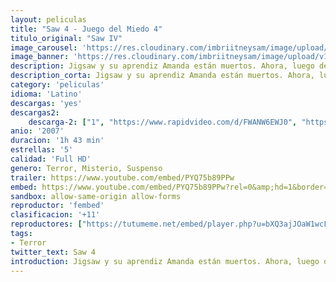 ```yaml
---
layout: peliculas
title: "Saw 4 - Juego del Miedo 4"
titulo_original: "Saw IV"
image_carousel: 'https://res.cloudinary.com/imbriitneysam/image/upload/v1544143663/saw4-poster-min.jpg'
image_banner: 'https://res.cloudinary.com/imbriitneysam/image/upload/v1544143663/saw4-banner-min.jpg'
description: Jigsaw y su aprendiz Amanda están muertos. Ahora, luego de hacerse público el asesinato de la detective Kerry, dos agentes del FBI, el Agente Strahn y el Agente Pérez, llegan a la aterrorizada comunidad para ayudar al veterano detective Hoffman a examinar minuciosamente los restos grisáceos que quedaron de Jigsaw, y así resolver el rompecabezas. Sin embargo, cuando el Comandante Rigg, perteneciente a la brigada especial SWAT, es secuestrado y empujado dentro del juego, contará con tan solo noventa minutos para triunfar en una serie de trampas dementes y salvar a un viejo amigo o enfrentar las consecuencias mortales...
description_corta: Jigsaw y su aprendiz Amanda están muertos. Ahora, luego de hacerse público el asesinato de la detective Kerry, dos agentes del FBI, el Agente Strahn y el Agente Pérez, llegan a la aterrorizada comunidad para ayudar al veterano detective Hoffman a...
category: 'peliculas'
idioma: 'Latino'
descargas: 'yes'
descargas2:
    descarga-2: ["1", "https://www.rapidvideo.com/d/FWANW6EWJ0", "https://www.google.com/s2/favicons?domain=www.rapidvideo.com","RapidVideo","https://res.cloudinary.com/imbriitneysam/image/upload/v1541473684/mexico.png", "Latino", "Full HD"]
anio: '2007'
duracion: '1h 43 min'
estrellas: '5'
calidad: 'Full HD'
genero: Terror, Misterio, Suspenso
trailer: https://www.youtube.com/embed/PYQ75b89PPw
embed: https://www.youtube.com/embed/PYQ75b89PPw?rel=0&amp;hd=1&border=0&wmode=opaque&enablejsapi=1&modestbranding=1&controls=1&showinfo=1
sandbox: allow-same-origin allow-forms
reproductor: 'fembed'
clasificacion: '+11'
reproductores: ["https://tutumeme.net/embed/player.php?u=bXQ3ajJOaW1wcFRGcEs2VW5XRGExTlRPMytmUnc3bHVwcWhoenVIUjI5SHF5TlNwc0taaG1jN2gwZHZSNTlIRHVhV2tZWitkNUtDVDNOL1ZvYW1rYjJ0cG02RT0"]
tags:
- Terror
twitter_text: Saw 4
introduction: Jigsaw y su aprendiz Amanda están muertos. Ahora, luego de hacerse público el asesinato de la detective Kerry, dos agentes del FBI, el Agente Strahn y el Agente Pérez, llegan a la aterrorizada comunidad para ayudar al veterano detective Hoffman a...
---
```



 







